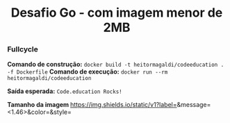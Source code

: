 <h1 align="center"> Desafio Go - com imagem menor de 2MB </h1>
<h3> Fullcycle </h3>

<strong>Comando de construção:</strong>
                             ``` docker build -t heitormagaldi/codeeducation . -f Dockerfile ```
<strong>Comando de execução:</strong> 
                             ``` docker run --rm  heitormagaldi/codeeducation ```
                              
<strong>Saída esperada:</strong>              ``` Code.education Rocks! ```                   

<strong>Tamanho da imagem   </strong>        https://img.shields.io/static/v1?label=<LABEL>&message=<1.46>&color=<COLOR>&style=<STYLE>&logo=<MB> 
